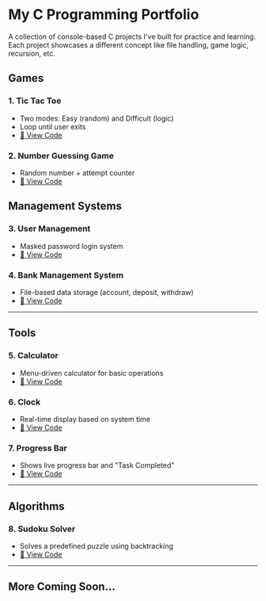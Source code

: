 # My C Programming Portfolio

A collection of console-based C projects I've built for practice and learning. Each project showcases a different concept like file handling, game logic, recursion, etc.

## Games
### 1. Tic Tac Toe
- Two modes: Easy (random) and Difficult (logic)
- Loop until user exits
- [🔗 View Code](https://github.com/amaan483/tictactoe-c)

### 2. Number Guessing Game
- Random number + attempt counter
- [🔗 View Code](https://github.com/amaan483/number-game-c)

## Management Systems

### 3. User Management
- Masked password login system
- [🔗 View Code](https://github.com/amaan483/user-management-system-c)

### 4. Bank Management System
- File-based data storage (account, deposit, withdraw)
- [🔗 View Code](https://github.com/amaan483/bank-management-system-c)

---
## Tools

### 5. Calculator
- Menu-driven calculator for basic operations
- [🔗 View Code](https://github.com/amaan483/calculator-c)

### 6. Clock
- Real-time display based on system time
- [🔗 View Code](https://github.com/amaan483/digital-clock-c)

### 7. Progress Bar
- Shows live progress bar and "Task Completed"
- [🔗 View Code](https://github.com/amaan483/progress-bar-c)

---

## Algorithms

### 8. Sudoku Solver
- Solves a predefined puzzle using backtracking
- [🔗 View Code](https://github.com/amaan483/sudoku-c)

---

## More Coming Soon...

